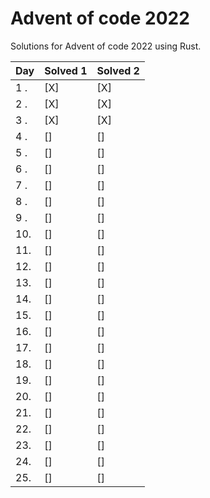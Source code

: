 # Advent of code 2022

Solutions for Advent of code 2022 using Rust.

| Day | Solved 1 | Solved 2 |
|-----|----------|----------|
| 1 . | [X]      | [X]      |
| 2 . | [X]      | [X]      |
| 3 . | [X]      | [X]      |
| 4 . | []       | []       |
| 5 . | []       | []       |
| 6 . | []       | []       |
| 7 . | []       | []       |
| 8 . | []       | []       |
| 9 . | []       | []       |
| 10. | []       | []       |
| 11. | []       | []       |
| 12. | []       | []       |
| 13. | []       | []       |
| 14. | []       | []       |
| 15. | []       | []       |
| 16. | []       | []       |
| 17. | []       | []       |
| 18. | []       | []       |
| 19. | []       | []       |
| 20. | []       | []       |
| 21. | []       | []       |
| 22. | []       | []       |
| 23. | []       | []       |
| 24. | []       | []       |
| 25. | []       | []       |
